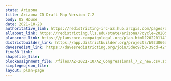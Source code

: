 ```yaml
---
state: Arizona
title: Arizona CD Draft Map Version 7.2
body: US House
date: 2021-10-28
authoritative_link: https://redistricting-irc-az.hub.arcgis.com/pages/draft-maps
allabout_link: https://redistricting.lls.edu/state/arizona/?cycle=2020&level=Congress&startdate=
planscore_link: https://planscore.campaignlegal.org/plan.html?20220114T194414.841275865Z
districtbuilder_link: https://app.districtbuilder.org/projects/b92d066a-6dd7-4504-87b0-810d91ed88db
davesredist_link: https://davesredistricting.org/join/5dec97b0-39cd-42ff-a2f4-123d0516e633
five38_link:
shapefile_file:
blockassignment_file: /files/AZ-2021-10/AZ_Congressional_7_2_new.csv.zip
simplegeojson_file:
layout: plan-page
---
```

